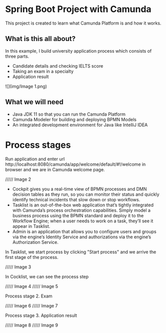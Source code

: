 # Spring Boot Project with Camunda

This project is created to learn what Camunda Platform is  and how it works.

## What is this all about?

In this example, I build university application process which consists of three parts.

- Candidate details and checking IELTS score
- Taking an exam in a specialty
- Application result

![](img/Image 1.png)

## What we will need

 - Java JDK 11 so that you can run the Camunda Platform
 - Camunda Modeler for building and deploying BPMN Models
 - An integrated development environment for Java like IntelliJ IDEA

# Process stages

Run application and enter url http://localhost:8080/camunda/app/welcome/default/#!/welcome in browser and we are in Camunda welcome page.

///// Image 2

 - Cockpit gives you a real-time view of BPMN processes and DMN decision tables as they run, so you can monitor their status and quickly identify technical incidents that slow down or stop workflows.
 - Tasklist is an out-of-the-box web application that’s tightly integrated with Camunda’s process orchestration capabilities. Simply model a business process using the BPMN standard and deploy it to the Workflow Engine; when a user needs to work on a task, they’ll see it appear in Tasklist.
 - Admin is an application that allows you to configure users and groups via the engine’s Identity Service and authorizations via the engine’s Authorization Service.

In Tasklist, we start process by clicking "Start process" and we arrive the first stage of the process.

///// Image 3

In Cocklist, we can see the process step

///// Image 4
///// Image 5

Process stage 2. Exam

///// Image 6
///// Image 7

Process stage 3. Application result

///// Image 8
///// Image 9
